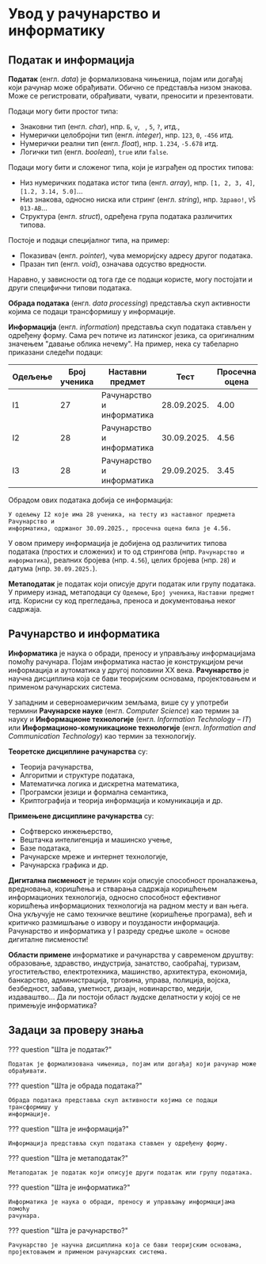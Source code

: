 # Увод у рачунарство и информатику

## Податак и информација

**Податак** (енгл. *data*) је формализована чињеница, појам или догађај који
рачунар може обрађивати. Обично се представља низом знакова. Може се
регистровати, обрађивати, чувати, преносити и презентовати.

Подаци могу бити простог типа:

* Знаковни тип (енгл. *char*), нпр. `Б`, `v`, ` `, `5`, `?`, итд.,
* Нумерички целобројни тип (енгл. *integer*), нпр. `123`, `0`, `-456` итд.
* Нумерички реални тип (енгл. *float*), нпр. `1.234`, `-5.678` итд.
* Логички тип (енгл. *boolean*), `true` или `false`.

Подаци могу бити и сложеног типа, који је изграђен од простих типова:

* Низ нумеричких података истог типа (енгл. *array*), нпр. `[1, 2, 3, 4]`,
`[1.2, 3.14, 5.0]`...
* Низ знакова, односно ниска или стринг (енгл. *string*), нпр. `Здраво!`,
`VŠ 013-AB`...
* Структура (енгл. *struct*), одређена група података различитих типова.

Постоје и подаци специјалног типа, на пример:

* Показивач (енгл. *pointer*), чува меморијску адресу другог података.
* Празан тип (енгл. *void*), означава одсуство вредности.

Наравно, у зависности од тога где се подаци користе, могу постојати и други
специфични типови података.

**Обрада података** (енгл. *data processing*) представља скуп активности којима
се подаци трансформишу у информације.

**Информација** (енгл. *information*) представља скуп података стављен у
одређену форму. Сама реч потиче из латинског језика, са оригиналним значењем
"давање облика нечему". На пример, нека су табеларно приказани следећи подаци:

| Одељење | Број ученика | Наставни предмет          | Тест        | Просечна оцена |
|---------|--------------|---------------------------|-------------|----------------|
| I1      | 27           | Рачунарство и информатика | 28.09.2025. | 4.00           |
| I2      | 28           | Рачунарство и информатика | 30.09.2025. | 4.56           |
| I3      | 28           | Рачунарство и информатика | 29.09.2025. | 3.45           |

Обрадом ових података добија се информација:

    У одељењу I2 које има 28 ученика, на тесту из наставног предмета Рачунарство и
    информатика, одржаног 30.09.2025., просечна оцена била је 4.56.

У овом примеру информација је добијена од различитих типова података (простих и
сложених) и то од стрингова (нпр. `Рачунарство и информатика`), реалних бројева
(нпр. `4.56`), целих бројева (нпр. `28`) и датума (нпр. `30.09.2025.`).

**Метаподатак** је податак који описује други податак или групу података. У
примеру изнад, метаподаци су `Одељење`, `Број ученика`, `Наставни предмет` итд.
Корисни су код прегледања, преноса и документовања неког садржаја.

## Рачунарство и информатика

**Информатика** је наука о обради, преносу и управљању информацијама помоћу
рачунара. Појам информатика настао је конструкцијом речи информација и
аутоматика у другој половини XX века. **Рачунарство** је научна дисциплина која
се бави теоријским основама, пројектовањем и применом рачунарских система.

У западним и северноамеричким земљама, више су у употреби термини
**Рачунарске науке** (енгл. *Computer Science*) као термин за науку и
**Информационе технологије** (енгл. *Information Technology – IT*) или
**Информационо-комуникационе технологије** (енгл. *Information and Communication
Technology*) као термин за технологију.

**Теоретске дисциплине рачунарства** су:

* Теорија рачунарства,
* Алгоритми и структуре података,
* Математичка логика и дискретна математика,
* Програмски језици и формална семантика,
* Криптографија и теорија информација и комуникација и др.

**Примењене дисциплине рачунарства** су:

* Софтверско инжењерство,
* Вештачка интелигенција и машинско учење,
* Базе података,
* Рачунарске мреже и интернет технологије,
* Рачунарска графика и др.

**Дигитална писменост** је термин који описује способност проналажења,
вредновања, коришћења и стварања садржаја коришћењем информационих технологија,
односно способност ефективног коришћења информационих технологија на радном
месту и ван њега. Она укључује не само техничке вештине (коришћење програма),
већ и критичко размишљање о извору и поузданости информација. Рачунарство и
информатика у I разреду средње школе = основе дигиталне писмености!

**Области примене** информатике и рачунарства у савременом друштву: образовање,
здравство, индустрија, занатство, саобраћај, туризам, угоститељство,
електротехника, машинство, архитектура, економија, банкарство, администрација,
трговина, управа, полиција, војска, безбедност, забава, уметност, дизајн,
новинарство, медији, издаваштво… Да ли постоји област људске делатности у којој
се не примењује информатика?

## Задаци за проверу знања

??? question "Шта је податак?"

    Податак је формализована чињеница, појам или догађај који рачунар може
    обрађивати.

??? question "Шта је обрада података?"

    Обрада података представља скуп активности којима се подаци трансформишу у
    информације.

??? question "Шта је информација?"

    Информација представља скуп података стављен у одређену форму.

??? question "Шта је метаподатак?"

    Метаподатак је податак који описује други податак или групу података.

??? question "Шта је информатика?"

    Информатика је наука о обради, преносу и управљању информацијама помоћу
    рачунара.

??? question "Шта је рачунарство?"

    Рачунарство је научна дисциплина која се бави теоријским основама,
    пројектовањем и применом рачунарских система.
